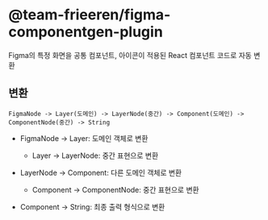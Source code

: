 # @team-frieeren/figma-componentgen-plugin

Figma의 특정 화면을 공통 컴포넌트, 아이콘이 적용된 React 컴포넌트 코드로 자동 변환

## 변환

`FigmaNode -> Layer(도메인) -> LayerNode(중간) -> Component(도메인) -> ComponentNode(중간) -> String`

- FigmaNode -> Layer: 도메인 객체로 변환

  - Layer -> LayerNode: 중간 표현으로 변환

- LayerNode -> Component: 다른 도메인 객체로 변환

  - Component -> ComponentNode: 중간 표현으로 변환

- Component -> String: 최종 출력 형식으로 변환
